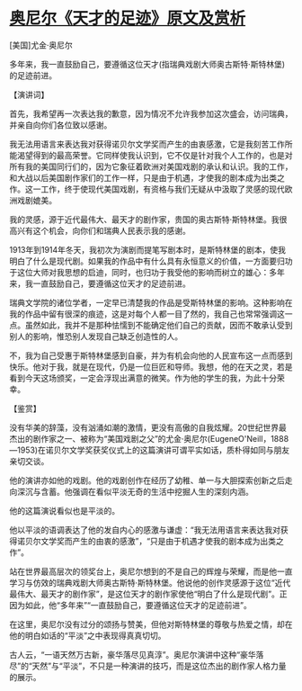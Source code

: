 # [奥尼尔《天才的足迹》原文及赏析](https://www.vrrw.net/wx/14716.html)

[美国]尤金·奥尼尔

多年来，我一直鼓励自己，要遵循这位天才(指瑞典戏剧大师奥古斯特·斯特林堡)的足迹前进。

【演讲词】

首先，我希望再一次表达我的歉意，因为情况不允许我参加这次盛会，访问瑞典，并亲自向你们各位致以感谢。

我无法用语言来表达我对获得诺贝尔文学奖而产生的由衷感激，它是我刻苦工作所能渴望得到的最高荣誉。它同样使我认识到，它不仅是针对我个人工作的，也是对所有我的美国同行们的，因为它象征着欧洲对美国戏剧的承认和认识。我的工作，和大战以后美国剧作家们的工作一样，只是由于机遇，才使我的剧本成为出类之作。这一工作，终于使现代美国戏剧，有资格与我们无疑从中汲取了灵感的现代欧洲戏剧媲美。

我的灵感，源于近代最伟大、最天才的剧作家，贵国的奥古斯特·斯特林堡。我很高兴有这个机会，向你们和瑞典人民表示我的感谢。

1913年到1914年冬天，我初次为演剧而提笔写剧本时，是斯特林堡的剧本，使我明白了什么是现代剧。如果我的作品中有什么具有永恒意义的价值，一方面要归功于这位大师对我思想的启迪，同时，也归功于我受他的影响而树立的雄心：多年来，我一直鼓励自己，要遵循这位天才的足迹前进。

瑞典文学院的诸位学者，一定早已清楚我的作品是受斯特林堡的影响。这种影响在我的作品中留有很深的痕迹，这是对每个人都一目了然的，我自己也常常强调这一点。虽然如此，我并不是那种怯懦到不能确定他们自己的贡献，因而不敢承认受到别人的影响，惟恐别人发现自己缺乏创造性的人。

不，我为自己受惠于斯特林堡感到自豪，并为有机会向他的人民宣布这一点而感到快乐。他对于我，就是在现代，仍是一位巨匠和导师。我想，他的在天之灵，若是看到今天这场颁奖，一定会浮现出满意的微笑。作为他的学生的我，为此十分荣幸。



【鉴赏】

没有华美的辞藻，没有汹涌如潮的激情，更没有高傲的自我炫耀。20世纪世界最杰出的剧作家之一、被称为“美国戏剧之父”的尤金·奥尼尔(EugeneO'Neill，1888—1953)在诺贝尔文学奖获奖仪式上的这篇演讲可谓平实如话，质朴得如同与朋友亲切交谈。

他的演讲亦如他的戏剧。他的戏剧创作在经历了幼稚、单一与大胆探索创新之后走向深沉与含蓄。他强调在看似平淡无奇的生活中挖掘人生的深刻内涵。

他的这篇演说看似也是平淡的。

他以平淡的语调表达了他的发自内心的感激与谦虚：“我无法用语言来表达我对获得诺贝尔文学奖而产生的由衷的感激”，“只是由于机遇才使我的剧本成为出类之作”。

站在世界最高层次的领奖台上，奥尼尔想到的不是自己的辉煌与荣耀，而是他一直学习与仿效的瑞典戏剧大师奥古斯特·斯特林堡。他说他的创作灵感源于这位“近代最伟大、最天才的剧作家”，是这位天才的剧作家使他“明白了什么是现代剧”。正因为如此，他“多年来”“一直鼓励自己，要遵循这位天才的足迹前进”。

在这里，奥尼尔没有过分的颂扬与赞美，但他对斯特林堡的尊敬与热爱之情，却在他的明白如话的“平淡”之中表现得真真切切。

古人云，“一语天然万古新，豪华落尽见真淳”。奥尼尔演讲中这种“豪华落尽”的“天然”与“平淡”，不只是一种演讲的技巧，而是这位杰出的剧作家人格力量的展示。

